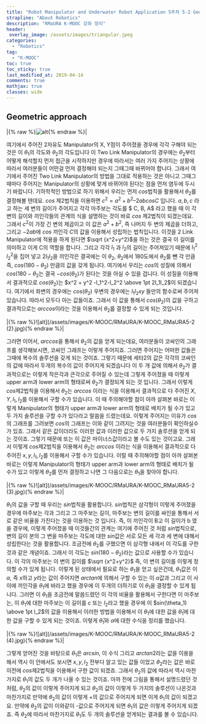 ```yaml
---
title: "Robot Manipulator and Underwater Robot Application 5주차 5-2 Geometric approach"
strapline: "About Robotics"
description: "RMaURA K-MOOC 강좌 정리"
header:
 overlay_image: /assets/images/triangular.jpeg
categories:
  - "Robotics"
tag:
  - "K-MOOC"
toc: true
toc_sticky: true
last_modified_at: 2019-04-14
comments: true
mathjax: true
classes: wide
---
```


## Geometric approach

|{% raw %}![alt](/assets/images/K-MOOC/RMaURA/K-MOOC_RMaURA5-2.jpg){% endraw %}|

여기에서 주어진 2자유도 Manipulator의 X, Y점이 주어졌을 경우에 각각 구해야 되는 것은 이 $\theta_1$의 각도와 $\theta_2$의 각도입니다
이 Two Link Manipulator의 경우에는 $\theta_2$부터 어떻게 해석할지 먼저 접근을 시작하지만 경우에 따라서는 여러 가지 주어지는 상황에 따라서 여러분들이 어떤걸 먼저 결정해야 되는지 그때그때 바뀌어야 합니다. 그래서 여기에서 주어진 Two Link Manipulator의 방법을 그대로 적용하는 것은 아니고 그때그때마다 주어지는 Manipulator의 상황에 맞게 바뀌어야 된다는 점을 먼저 염두에 두시기 바랍니다.
기하학적인 방법으로 하기 위해서 우리는 먼저 $cos$법칙을 활용해서 $\theta_2$를 결정해볼 텐데요. $cos$ 제2법칙을 이용하면 $c^2 = a^2 + b^2 – 2ab cosC$ 입니다.
$a,b,c$ 라고 하는 세 변의 길이가 주어지고 각각 마주보는 각도를 $ C, B, A$ 라고 했을 때 이 각 변의 길이와 끼인각들의 관계의 식을 설명하는 것이 바로 $cos$ 제2법칙이 되겠는데요.
그래서 $c^2$이 가장 긴 변의 제곱이고 이 값은 $a^2 + b^2$, 즉 나머지 두 변의 제곱을 더하고, 그리고  $-2ab$에 $cos$ 끼인각 $C$의 값을 이용해서 성립하는 법칙입니다.
이것을 2 Link Manipulator에 적용을 하게 된다면 $\sqrt {x^2+y^2}$을 하는 것은 결국 이 길이를 의미하고 이게 C의 역할을 합니다.
그리고 각각 $l_1$ 과 $l_2$의 길이는 주어져있기 때문에 $l_1^2$  $l_2^2$을 집어 넣고  $2l_1l_2$을 끼인각은 결국에는 이 $\theta_2$, $\theta_2$에서 180도에서 $\theta_2$를 뺀 각 만큼 즉, $cos( 180 - \theta_2)$ 만큼의 값을 갖게 됩니다. 여기에서 우리는 $cos$의 성질에 의해서 $cos(180 - \theta_2$는 결국 $-cos(\theta_2)$가 된다는 것을 아실 수 있을 겁니다.
이 성질을 이용해서 결과적으로 $cos(\theta_2)$는 $x^2 + y^2 -l_1^2-l_2^2 \above 1pt 2l_1l_2$이 되겠습니다. 여기에서 좌변의 경우에는 $cos(\theta_2)$ 우변의 경우에는 $l_1 l_2 x y$ 들만의 함수로써 주어져 있습니다.
따라서 모두다 아는 값들이죠. 그래서 이 값을 통해서 $cos(\theta_2)$의 값을 구하고 결과적으로는 $arccos$이라는 것을 이용해서 $\theta_2$를 결정할 수 있게 되는 것입니다.

|{% raw %}![alt](/assets/images/K-MOOC/RMaURA/K-MOOC_RMaURA5-2 (2).jpg){% endraw %}|

그러면 이어서, $arccos$을 통해서 $\theta_2$의 값을 얻게 되는데요, 여러분들이 코싸인의 그래프를 생각해보시면, 코싸인 그래프는 이렇게 주어지죠.
그러면 주어지는 어떠한 값들은 그때에 복수의 솔루션을 갖게 되는 것이죠. 그렇기 때문에 세타2의 값은 각각의 코싸인의 값에 따라서 두개의 복수의 값이 주어지게 되겠습니다
이 두 개 값에 의해서 $\theta_2$가 결과적으로는 이렇게 작은각과 큰각으로 주어질 수 있는데 그렇게 주어졌을 때 이렇게 upper arm과 lower arm의 형태로써 $\theta_2$가 결정되게 되는 것 입니다.
그래서 이렇게 $cos$제2법칙을 이용해서 $\theta_2$는 $arccos$ 이라는 식을 이용해서 결과적으로 다 주어진 $X,Y,l_1,l_2$를 이용해서 구할 수가 있습니다.
이 때 주의해야할 점이 아까 살펴본 바로는 이렇게 Manipulator의 형태가 upper arm과 lower arm의 형태로 배치가 될 수가 있고 두 가지 솔루션을 구할 수가 있다라고 말씀을 드렸는데요. 이렇게 주어지는 이유가 $cos$의 그래프를 그려보면 $cos$의 그래프는 이와 같이 그려지는 것을 여러분들이 확인하실수가 있죠.
그래서 같은 값이더라도 이러한 값과 이러한 값으로 두 가지 솔루션을 얻게 되는 것이죠. 그렇기 때문에 또는 이 값은 마이너스값이라고 볼 수도 있는 것이고요.
그래서 이렇게 $cos$제2법칙을 이용해서 $\theta_2$는 $arccos$ 이라는 식을 이용해서 결과적으로 다 주어진 $x,y,l_1,l_2$를 이용해서 구할 수가 있습니다.
이럴 때 주의해야할 점이 아까 살펴본 바로는 이렇게 Manipulator의 형태가 upper arm과 lower arm의 형태로 배치가 될 수가 있고 이렇게 $\theta_2$를 먼저 결정하고 나면 그 다음으로는 $\theta_1$을 찾아야 합니다.

|{% raw %}![alt](/assets/images/K-MOOC/RMaURA/K-MOOC_RMaURA5-2 (3).jpg){% endraw %}|

$\theta_1$의 값을 구할 때 우리는 $sin$법칙을 활용합니다.
$sin$법칙은 삼각형이 이렇게 주어졌을 경우에 마주보는 각과 그리고 그 마주보는 길이, 마주보는 변의 길이를 싸인을 통해서 서로 같은 비율을 가진다는 것을 이용하는 것 입니다.
즉, 이 끼인각이 B고 이 길이가 b 였을 경우에, 이렇게 주어졌을 때 이것들간의 관계는 여기에 주어진 것 처럼 $sin$법칙으로, 변의 길이 분의 그 변을 마주보는 각도에 대한 $sin$값은 서로 모든 세 각과 세 변에 대해서 성립한다는 것을 활용합니다. 조금전에 $\theta_2$를 구했으면 이 삼각형 내에서 이 각도를 구한것과 같은 개념이죠. 그래서 이 각도는 $sin(180 - \theta_2)$라는 값으로 사용할 수가 있습니다.
이 각의 마주보는 이 변의 길이를  $\sqrt {x^2+y^2}$ 즉, 이 변의 길이를 이렇게 정의할 수가 있게 됩니다.
이렇게 된 상태에서 필요로 하는 $\theta_1$을 얻고 싶은건데, $\theta_1$값은 이 $\alpha$, 즉 $x$하고 $y$라는 값이 주어지면 $arctan$에 의해서 구할 수 있는 이 $\alpha$값과 그리고 이 사이에 끼인각을 $\theta_1$에 바라고 했을 경우에 이 두개의 더하기로 이 $\theta_1$을 결정할 수 있게 됩니다.
그러면 이 $\theta_1$을 조금전에 말씀드렸던 이 각의 비율을 활용해서 구한다면 이 마주보는, 이 $\theta_1$에 대한 마주보는 이 길이를 $c$ 또는 $l_2$라고 했을 경우에 이 $sin(\theta_1) \above 1pt l_2$의 값을 이용해서 이러한 방법을 이용해서 이 $\theta_1$에 대한 값을 $\bar \theta_1$에 대한 값을 구할 수 있게 되는 것이죠. 이렇게 $\bar \theta_1$와 $\alpha$에 대한 수식을 정리를 했습니다.

|{% raw %}![alt](/assets/images/K-MOOC/RMaURA/K-MOOC_RMaURA5-2 (4).jpg){% endraw %}|

그렇게 얻어진 것을 바탕으로 $\theta_1$은 $arcsin$, 이 수식 그리고 $arctan2$라는 값을 이용을 해서 역시 이 안에서도 보시면 $x,y,l_2$ 전부다 알고 있는 값들 이었고 $\theta_2$라는 값은 바로 이전에 $cos$제2법칙을 이용해서 구한 값이 되겠죠. 그래서 $\theta_2$의 값에 따라서 역시 마찬가지로 $\theta_1$의 값도 두 개가 나올 수 있는 것이죠.
아까 전에 그림을 통해서 설명드렸던 것처럼, $\theta_2$의 값이 이렇게 주어지게 되고 $\theta_2$의 값이 이렇게 두 가지의 솔루션이 나온것과 마찬가지로 만약에 $\theta_2$의 값이 이렇게 +의 값으로 주어지게 되면 이게 $\theta_1$의 값이 되겠고요. 만약에 $\theta_2$의 값이 이와같이 -값으로 주어지게 되면 $\theta_1$의 값은 이렇게 주어지게 되겠죠. 즉 $\theta_2$에 따라서 마찬가지로 $\theta_1$도 두 개의 솔루션을 얻게되는 결과를 볼 수 있습니다.
